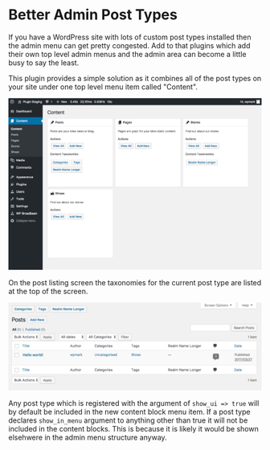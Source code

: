 # Better Admin Post Types

If you have a WordPress site with lots of custom post types installed then the admin menu can get pretty congested. Add to that plugins which add their own top level admin menus and the admin area can become a little busy to say the least.

This plugin provides a simple solution as it combines all of the post types on your site under one top level menu item called "Content".

![Post Type Content Blocks in the WordPress Admin](assets/images/post-type-admin-blocks.png)

On the post listing screen the taxonomies for the current post type are listed at the top of the screen.

![Taxonomies listed on the post type listing screens](assets/images/post-type-listings-taxonomies.png)

Any post type which is registered with the argument of `show_ui => true` will by default be included in the new content block menu item. If a post type declares `show_in_menu` argument to anything other than true it will not be included in the content blocks. This is because it is likely it would be shown elsehwere in the admin menu structure anyway.

